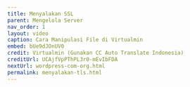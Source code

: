 ```yaml
---
title: Menyalakan SSL
parent: Mengelola Server
nav_order: 1
layout: video
caption: Cara Manipulasi File di Virtualmin
embed: bUe9dJOnUV0
credit: Virtualmin (Gunakan CC Auto Translate Indonesia)
creditUrl: UCAjfVpPThPL3r0-mEvIbFDA
nextUrl: wordpress-com-org.html
permalink: menyalakan-tls.html
---
```


